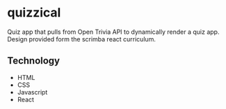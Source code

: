 # quizzical

Quiz app that pulls from Open Trivia API to dynamically render a quiz app. Design provided form the scrimba react curriculum.

## Technology

- HTML
- CSS
- Javascript
- React
